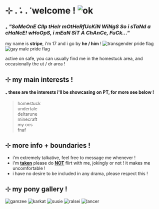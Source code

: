# ⊹ . ݁˖ . ݁ welcome ! ![ok](https://64.media.tumblr.com/tumblr_m7y2q2r3OR1qljw4m.gif)
### ₊  _"SoMeOnE ClIp tHeIr mOtHeRfUcKiN WiNgS So i sTaNd a cHaNcE! wHoOpS, i mEaN SiT A ChAnCe, FuCk..."_  

my name is **stripe**, i'm 17 and i go by **he / him** !  ![transgender pride flag](https://i.postimg.cc/6q5tgvQP/transgender-5-stripes-20-px.png)  ![gay male pride flag](https://i.postimg.cc/gc5MkX6x/ocean-5-stripe.png)
  
active on safe, you can usually find me in the homestuck area, and occasionally the ut / dr area !
  
## ⊹ my main interests !
#### ₊ these are the interests i'll be showcasing on PT, for more see below !
>homestuck  
>undertale  
>deltarune  
>minecraft  
>my ocs  
>fnaf

## ⊹ more info + boundaries !

- i'm extremely talkative, feel free to message me whenever !
- i'm **<ins>taken</ins>** please do **<ins>NOT</ins>** flirt with me, jokingly or not ! it makes me uncomfortable !
- i have no desire to be included in any drama, please respect this !

  
## ⊹ my pony gallery !
![gamzee](https://i.imgur.com/Eg8D5o7.gif) ![karkat](https://i.imgur.com/2hF0eQz.gif) ![susie](https://i.imgur.com/i5DdJzp.gif) ![ralsei](https://i.imgur.com/nzVQhYl.gif) ![lancer](https://i.imgur.com/tV8HvHx.gif)

